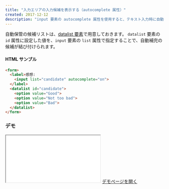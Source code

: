 ```yaml
---
title: "入力エリアの入力候補を表示する（autocomplete 属性）"
created: 2017-12-12
description: "input 要素の autocomplete 属性を使用すると、テキスト入力時に自動補完できるようになります。"
---
```


自動保管の候補リストは、[datalist 要素](https://developer.mozilla.org/ja/docs/Web/HTML/Element/datalist)で用意しておきます。
`datalist` 要素の `id` 属性に設定した値を、`input` 要素の `list` 属性で指定することで、自動補完の候補が結び付けられます。


#### HTML サンプル

~~~ html
<form>
  <label>感想:
    <input list="candidate" autocomplete="on">
  </label>
  <datalist id="candidate">
    <option value="Good">
    <option value="Not too bad">
    <option value="Bad">
  </datalist>
</form>
~~~

### デモ

<iframe class="maku-htmlDemo" src="autocomplete-demo.html"></iframe>
<a target="_blank" href="autocomplete-demo.html">デモページを開く</a>
